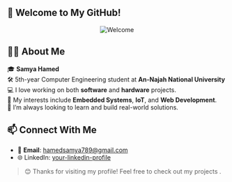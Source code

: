 ## 👋 Welcome to My GitHub!

<p align="center">
  <img src="https://media.giphy.com/media/ASd0Ukj0y3qMM/giphy.gif" alt="Welcome" />
</p>


## 👩‍💻 About Me

🎓 **Samya Hamed**  
🛠️ 5th-year Computer Engineering student at **An-Najah National University**
💻 I love working on both **software** and **hardware** projects.  
🔌 My interests include **Embedded Systems**, **IoT**, and **Web Development**.  
🚀 I’m always looking to learn and build real-world solutions.



## 📫 Connect With Me

- 📧 **Email**: hamedsamya789@gmail.com  
- 🌐 LinkedIn: [your-linkedin-profile](https://www.linkedin.com/in/samya-hamed-7a10b7318/) 



> 😊 Thanks for visiting my profile! Feel free to check out my projects .


